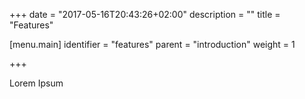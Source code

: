 +++
date = "2017-05-16T20:43:26+02:00"
description = ""
title = "Features"


[menu.main]
identifier = "features"
parent = "introduction"
weight = 1

+++

Lorem Ipsum
